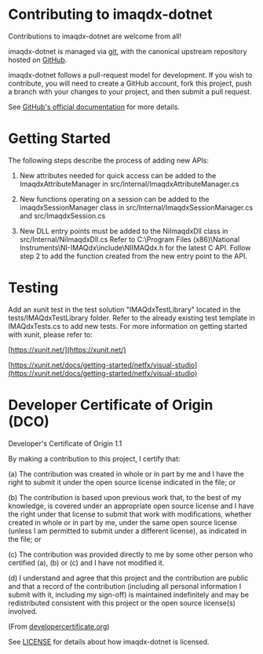 #
# Contributing to imaqdx-dotnet

Contributions to imaqdx-dotnet are welcome from all!

imaqdx-dotnet is managed via [git](https://git-scm.com/), with the canonical upstream repository hosted on [GitHub](https://github.com/ni/imaqdx-dotnet/).

imaqdx-dotnet follows a pull-request model for development. If you wish to contribute, you will need to create a GitHub account, fork this project, push a branch with your changes to your project, and then submit a pull request.

See [GitHub&#39;s official documentation](https://help.github.com/articles/using-pull-requests/) for more details.

# Getting Started

The following steps describe the process of adding new APIs:

1. New attributes needed for quick access can be added to the ImaqdxAttributeManager in src/Internal/ImaqdxAttributeManager.cs

2. New functions operating on a session can be added to the imaqdxSessionManager class in src/Internal/ImaqdxSessionManager.cs and src/ImaqdxSession.cs

3. New DLL entry points must be added to the NiImaqdxDll class in src/Internal/NiImaqdxDll.cs
Refer to C:\Program Files (x86)\National Instruments\NI-IMAQdx\include\NIIMAQdx.h for the latest C API. 
Follow step 2 to add the function created from the new entry point to the API.

# Testing

Add an xunit test in the test solution &quot;IMAQdxTestLibrary&quot; located in the tests/IMAQdxTestLibrary folder. Refer to the already existing test template in IMAQdxTests.cs to add new tests. For more information on getting started with xunit, please refer to:

 [https://xunit.net/](https://xunit.net/)

 [https://xunit.net/docs/getting-started/netfx/visual-studio](https://xunit.net/docs/getting-started/netfx/visual-studio)

# Developer Certificate of Origin (DCO)

Developer&#39;s Certificate of Origin 1.1

By making a contribution to this project, I certify that:

(a) The contribution was created in whole or in part by me and I have the right to submit it under the open source license indicated in the file; or

(b) The contribution is based upon previous work that, to the best of my knowledge, is covered under an appropriate open source license and I have the right under that license to submit that work with modifications, whether created in whole or in part by me, under the same open source license (unless I am permitted to submit under a different license), as indicated in the file; or

(c) The contribution was provided directly to me by some other person who certified (a), (b) or (c) and I have not modified it.

(d) I understand and agree that this project and the contribution are public and that a record of the contribution (including all personal information I submit with it, including my sign-off) is maintained indefinitely and may be redistributed consistent with this project or the open source license(s) involved.

(From [developercertificate.org](https://developercertificate.org/))

See [LICENSE](https://github.com/ni/imaqdx-dotnet/blob/master/LICENSE) for details about how imaqdx-dotnet is licensed.

